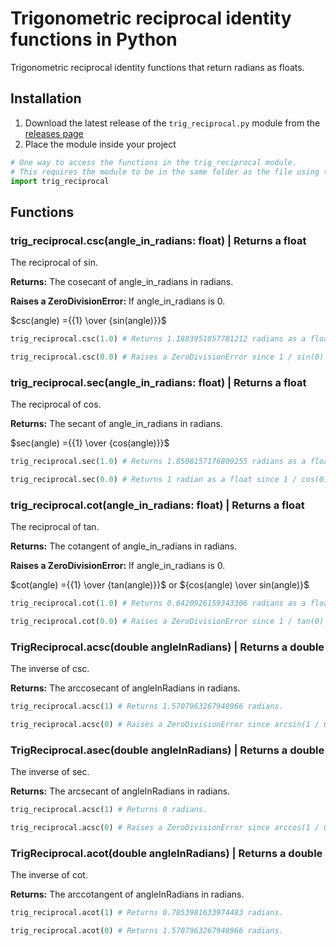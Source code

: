 # Trigonometric reciprocal identity functions in Python

Trigonometric reciprocal identity functions that return radians as floats.

## Installation

1. Download the latest release of the ```trig_reciprocal.py``` module from the [releases page](https://github.com/Synthird/trigonometric-reciprocal-identities/releases/tag/v1.1.0python)
2. Place the module inside your project

```Python
# One way to access the functions in the trig_reciprocal module.
# This requires the module to be in the same folder as the file using this code.
import trig_reciprocal
```

## Functions

### trig_reciprocal.csc(angle_in_radians: float) | Returns a float

The reciprocal of sin.

**Returns:** The cosecant of angle_in_radians in radians.

**Raises a ZeroDivisionError:** If angle_in_radians is 0.

$csc(angle) ={{1} \over {sin(angle)}}$

```Python
trig_reciprocal.csc(1.0) # Returns 1.1883951057781212 radians as a float.
```

```Python
trig_reciprocal.csc(0.0) # Raises a ZeroDivisionError since 1 / sin(0) = 1 / 0, which is undefined.
```

### trig_reciprocal.sec(angle_in_radians: float) | Returns a float

The reciprocal of cos.

**Returns:** The secant of angle_in_radians in radians.

$sec(angle) ={{1} \over {cos(angle)}}$

```Python
trig_reciprocal.sec(1.0) # Returns 1.8508157176809255 radians as a float.
```

```Python
trig_reciprocal.sec(0.0) # Returns 1 radian as a float since 1 / cos(0) = 1 / 1, which is 1.
```

### trig_reciprocal.cot(angle_in_radians: float) | Returns a float

The reciprocal of tan.

**Returns:** The cotangent of angle_in_radians in radians.

**Raises a ZeroDivisionError:** If angle_in_radians is 0.

$cot(angle) ={{1} \over {tan(angle)}}$ or ${cos(angle) \over sin(angle)}$

```Python
trig_reciprocal.cot(1.0) # Returns 0.6420926159343306 radians as a float.
```

```Python
trig_reciprocal.cot(0.0) # Raises a ZeroDivisionError since 1 / tan(0) = 1 / 0, which is undefined.
```

### TrigReciprocal.acsc(double angleInRadians) | Returns a double

The inverse of csc.

**Returns:** The arccosecant of angleInRadians in radians.

```Python
trig_reciprocal.acsc(1) # Returns 1.5707963267948966 radians.
```

```Python
trig_reciprocal.acsc(0) # Raises a ZeroDivisionError since arcsin(1 / 0) is undefined!
```

### TrigReciprocal.asec(double angleInRadians) | Returns a double

The inverse of sec.

**Returns:** The arcsecant of angleInRadians in radians.

```Python
trig_reciprocal.acsc(1) # Returns 0 radians.
```

```Python
trig_reciprocal.acsc(0) # Raises a ZeroDivisionError since arccos(1 / 0) is undefined!
```

### TrigReciprocal.acot(double angleInRadians) | Returns a double

The inverse of cot.

**Returns:** The arccotangent of angleInRadians in radians.

```Python
trig_reciprocal.acot(1) # Returns 0.7853981633974483 radians.
```

```Python
trig_reciprocal.acot(0) # Returns 1.5707963267948966 radians.
```
